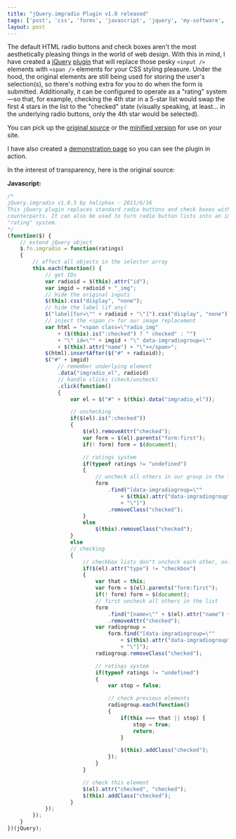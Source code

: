 ```yaml
---
title: "jQuery.imgradio Plugin v1.0 released"
tags: ['post', 'css', 'forms', 'javascript', 'jquery', 'my-software', 'plugin']
layout: post
---
```


The default HTML radio buttons and check boxes aren't the most
aesthetically pleasing things in the world of web design. With this in
mind, I have created a [jQuery](https://jquery.com)
[plugin](https://plugins.jquery.com) that will replace those pesky
`<input />` elements with `<span />` elements for your CSS styling
pleasure. Under the hood, the original elements are still being used for
storing the user's selection(s), so there's nothing extra for you to do
when the form is submitted. Additionally, it can be configured to
operate as a "rating" system—so that, for example, checking the 4th star
in a 5-star list would swap the first 4 stars in the list to the
"checked" state (visually speaking, at least... in the underlying radio
buttons, only the 4th star would be selected).<!--more-->

You can pick up the [original
source](https://github.com/haliphax/jquery.imgradio/raw/master/jquery.imgradio.js)
or the [minified
version](https://github.com/haliphax/jquery.imgradio/raw/master/jquery.imgradio.min.js)
for use on your site.

I have also created a [demonstration page](https://haliphax.github.io/jquery.imgradio/)
so you can see the plugin in action.

In the interest of transparency, here is the original source:

**Javascript:**

```js
/*
jQuery.imgradio v1.0.3 by haliphax - 2011/6/16
This jQuery plugin replaces standard radio buttons and check boxes with image
counterparts. It can also be used to turn radio button lists into an image-based
"rating" system.
*/
(function($) {
	// extend jQuery object
	$.fn.imgradio = function(ratings)
	{
		// affect all objects in the selector array
		this.each(function() {
			// get IDs
			var radioid = $(this).attr("id");
			var imgid = radioid + "_img";
			// hide the original inputs
			$(this).css("display", "none");
			// hide the label (if any)
			$("label[for=\"" + radioid + "\"]").css("display", "none");
			// inject the <span /> for our image replacement
			var html = "<span class=\"radio_img"
				+ ($(this).is(":checked") ? " checked" : "")
				+ "\" id=\"" + imgid + "\" data-imgradiogroup=\""
				+ $(this).attr("name") + "\"></span>";
			$(html).insertAfter($("#" + radioid));
			$("#" + imgid)
				// remember underlying element
				.data("imgradio_el", radioid)
				// handle clicks (check/uncheck)
				.click(function()
				{
					var el = $("#" + $(this).data("imgradio_el"));

					// unchecking
					if($(el).is(":checked"))
					{
						$(el).removeAttr("checked");
						var form = $(el).parents("form:first");
						if(! form) form = $(document);

						// ratings system
						if(typeof ratings != "undefined")
						{
							// uncheck all others in our group in the form
							form
								.find("[data-imgradiogroup=\""
									+ $(this).attr("data-imgradiogroup")
									+ "\"]")
								.removeClass("checked");
						}
						else
							$(this).removeClass("checked");
					}
					else
					// checking
					{
						// checkbox lists don"t uncheck each other, only radios
						if($(el).attr("type") != "checkbox")
						{
							var that = this;
							var form = $(el).parents("form:first");
							if(! form) form = $(document);
							// first uncheck all others in the list
							form
								.find("[name=\"" + $(el).attr("name") + "\"]")
								.removeAttr("checked");
							var radiogroup =
								form.find("[data-imgradiogroup=\""
									+ $(this).attr("data-imgradiogroup")
									+ "\"]");
							radiogroup.removeClass("checked");

							// ratings system
							if(typeof ratings != "undefined")
							{
								var stop = false;

								// check previous elements
								radiogroup.each(function()
								{
									if(this === that || stop) {
										stop = true;
										return;
									}

									$(this).addClass("checked");
								});
							}
						}

						// check this element
						$(el).attr("checked", "checked");
						$(this).addClass("checked");
					}
			});
		});
	}
})(jQuery);
```
